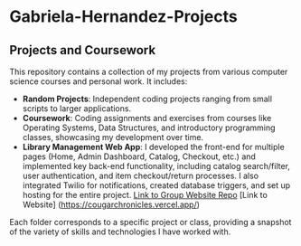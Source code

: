 # Gabriela-Hernandez-Projects

## Projects and Coursework

This repository contains a collection of my projects from various computer science courses and personal work. It includes:

- **Random Projects**: Independent coding projects ranging from small scripts to larger applications.
- **Coursework**: Coding assignments and exercises from courses like Operating Systems, Data Structures, and introductory programming classes, showcasing my development over time.
- **Library Management Web App**: I developed the front-end for multiple pages (Home, Admin Dashboard, Catalog, Checkout, etc.) and implemented key back-end functionality, including catalog search/filter, user authentication, and item checkout/return processes. I also integrated Twilio for notifications, created database triggers, and set up hosting for the entire project. [Link to Group Website Repo](https://github.com/Gabyc5/Team7-Library-Database.git) [Link to Website] (https://cougarchronicles.vercel.app/)

Each folder corresponds to a specific project or class, providing a snapshot of the variety of skills and technologies I have worked with.
